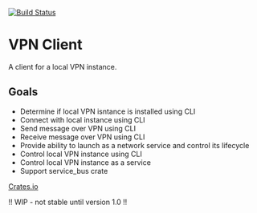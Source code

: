 [![Build Status](https://travis-ci.com/resolvingarchitecture/vpn-client.svg?branch=master)](https://travis-ci.com/resolvingarchitecture/vpn-client)
# VPN Client
A client for a local VPN instance. 

## Goals

* Determine if local VPN isntance is installed using CLI
* Connect with local instance using CLI
* Send message over VPN using CLI
* Receive message over VPN using CLI
* Provide ability to launch as a network service and control its lifecycle
* Control local VPN instance using CLI
* Control local VPN instance as a service
* Support service_bus crate


[Crates.io](https://crates.io/crates/vpn_client)

!! WIP - not stable until version 1.0 !!
